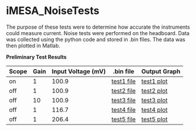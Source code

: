 # iMESA_NoiseTests

The purpose of these tests were to determine how accurate the instruments could measure current. Noise tests were performed on the headboard.  Data was collected using the python code and stored in .bin files.  The data was then plotted in Matlab.  

**Preliminary Test Results**

| Scope | Gain | Input Voltage (mV) | .bin file | Output Graph |
|-------|------|--------------------|-----------|--------------|
| on    | 1    | 100.9              |[test1 file](https://github.com/JohnTerragnoli/iMESA_NoiseTests/blob/master/test%201.bin)|[test1 plot](https://github.com/JohnTerragnoli/iMESA_NoiseTests/blob/master/test%201.fig)|
| off   | 1    | 100.9              |[test2 file](https://github.com/JohnTerragnoli/iMESA_NoiseTests/blob/master/test%202.bin)         | [test2 plot](https://github.com/JohnTerragnoli/iMESA_NoiseTests/blob/master/test%202.fig)    |
| off   | 10   | 100.9              | [test3 file](https://github.com/JohnTerragnoli/iMESA_NoiseTests/blob/master/test%203.bin)          | [test3 plot](https://github.com/JohnTerragnoli/iMESA_NoiseTests/blob/master/test%203.fig)|
| off   | 1    | 116.7              | [test4 file](https://github.com/JohnTerragnoli/iMESA_NoiseTests/blob/master/test%204.bin)          | [test4 plot](https://github.com/JohnTerragnoli/iMESA_NoiseTests/blob/master/test%204.fig)             |
| off   | 1    | 206.4              | [test5 file](https://github.com/JohnTerragnoli/iMESA_NoiseTests/blob/master/test%205.bin)          |  [test5 plot](https://github.com/JohnTerragnoli/iMESA_NoiseTests/blob/master/test%205.fig)            |
